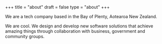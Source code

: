 +++
title = "about"
draft = false
type = "about"
+++

We are a tech company based in the Bay of Plenty, Aotearoa New Zealand.

We are cool. We design and develop new software solutions that achieve amazing things through
collaboration with business, government and community groups.

